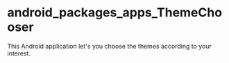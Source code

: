 # android_packages_apps_ThemeChooser

This Android application let's you choose the themes according to your interest.
